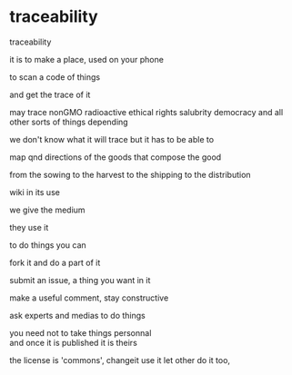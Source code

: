 # traceability
traceability


it is to make a place, used on your phone

to scan a code of things

and get the trace of it
  

may trace nonGMO radioactive ethical rights salubrity democracy and all other sorts of things depending    

we don't know what it will trace but it has to be able to   

map qnd directions  of the goods that compose the good


from the sowing to the harvest to the shipping to the distribution   


 wiki in its use 
 
 we give the medium  
 
 they use it  



to do things you can 

fork it and do a part of it 

submit an issue, a thing you want in it  

make a useful comment, stay constructive  

ask experts and medias to do things 


you need not to take things personnal   
and once it is published it is theirs  

the license is 'commons', changeit use it let other do it too,
